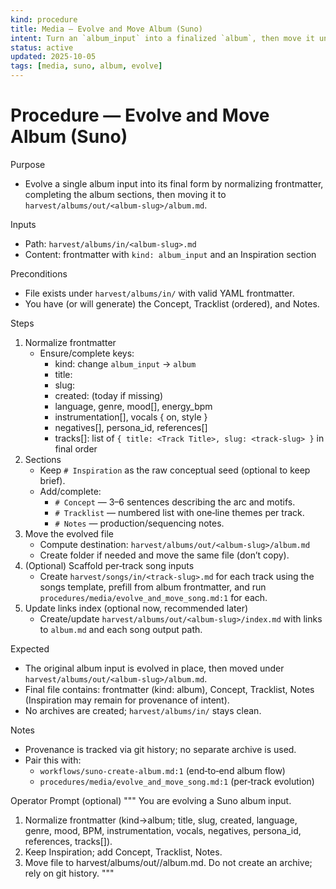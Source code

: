 ```yaml
---
kind: procedure
title: Media — Evolve and Move Album (Suno)
intent: Turn an `album_input` into a finalized `album`, then move it under a dated out/ folder (no archive)
status: active
updated: 2025-10-05
tags: [media, suno, album, evolve]
---
```


# Procedure — Evolve and Move Album (Suno)

Purpose
- Evolve a single album input into its final form by normalizing frontmatter, completing the album sections, then moving it to `harvest/albums/out/<album-slug>/album.md`.

Inputs
- Path: `harvest/albums/in/<album-slug>.md`
- Content: frontmatter with `kind: album_input` and an Inspiration section

Preconditions
- File exists under `harvest/albums/in/` with valid YAML frontmatter.
- You have (or will generate) the Concept, Tracklist (ordered), and Notes.

Steps
1) Normalize frontmatter
   - Ensure/complete keys:
     - kind: change `album_input` → `album`
     - title: <Album Title>
     - slug: <album-slug>
     - created: <YYYY-MM-DD> (today if missing)
     - language, genre, mood[], energy_bpm
     - instrumentation[], vocals { on, style }
     - negatives[], persona_id, references[]
     - tracks[]: list of `{ title: <Track Title>, slug: <track-slug> }` in final order
2) Sections
   - Keep `# Inspiration` as the raw conceptual seed (optional to keep brief).
   - Add/complete:
     - `# Concept` — 3–6 sentences describing the arc and motifs.
     - `# Tracklist` — numbered list with one‑line themes per track.
     - `# Notes` — production/sequencing notes.
3) Move the evolved file
   - Compute destination: `harvest/albums/out/<album-slug>/album.md`
   - Create folder if needed and move the same file (don’t copy).
4) (Optional) Scaffold per‑track song inputs
   - Create `harvest/songs/in/<track-slug>.md` for each track using the songs template, prefill from album frontmatter, and run `procedures/media/evolve_and_move_song.md:1` for each.
5) Update links index (optional now, recommended later)
   - Create/update `harvest/albums/out/<album-slug>/index.md` with links to `album.md` and each song output path.

Expected
- The original album input is evolved in place, then moved under `harvest/albums/out/<album-slug>/album.md`.
- Final file contains: frontmatter (kind: album), Concept, Tracklist, Notes (Inspiration may remain for provenance of intent).
- No archives are created; `harvest/albums/in/` stays clean.

Notes
- Provenance is tracked via git history; no separate archive is used.
- Pair this with:
  - `workflows/suno-create-album.md:1` (end‑to‑end album flow)
  - `procedures/media/evolve_and_move_song.md:1` (per‑track evolution)

Operator Prompt (optional)
"""
You are evolving a Suno album input.
1) Normalize frontmatter (kind→album; title, slug, created, language, genre, mood, BPM, instrumentation, vocals, negatives, persona_id, references, tracks[]).
2) Keep Inspiration; add Concept, Tracklist, Notes.
3) Move file to harvest/albums/out/<album-slug>/album.md.
Do not create an archive; rely on git history.
"""
